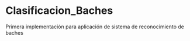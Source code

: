 # Clasificacion_Baches
Primera implementación para aplicación de sistema de reconocimiento de baches
